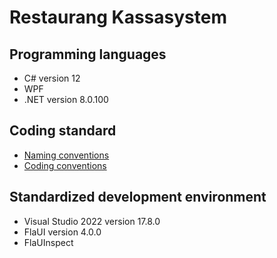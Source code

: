 # Restaurang Kassasystem

## Programming languages
* C# version 12
* WPF
* .NET version 8.0.100

## Coding standard
* [Naming conventions](https://learn.microsoft.com/en-us/dotnet/csharp/fundamentals/coding-style/identifier-names)
* [Coding conventions](https://learn.microsoft.com/en-us/dotnet/csharp/fundamentals/coding-style/coding-conventions)

## Standardized development environment
* Visual Studio 2022 version 17.8.0
* FlaUI version 4.0.0
* FlaUInspect
